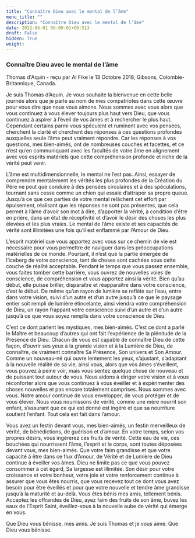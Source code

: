 ```yaml
---
title: "Connaître Dieu avec le mental de l’âme"
menu_title: ""
description: "Connaître Dieu avec le mental de l’âme"
date: 2022-06-01 06:00:01+00:513
draft: False
hidden: True
weight:
---
```

### Connaître Dieu avec le mental de l’âme

Thomas d'Aquin - reçu par Al Fike le 13 Octobre 2018, Gibsons, Colombie-Britannique, Canada.

Je suis Thomas d’Aquin. Je vous souhaite la bienvenue en cette belle journée alors que je parle au nom de mes compatriotes dans cette œuvre pour vous dire que nous vous aimons. Nous sommes avec vous alors que vous continuez à vous élever toujours plus haut vers Dieu, que vous continuez à aspirer à l’éveil de vos âmes et à rechercher le plus haut. Cependant certains parmi vous spéculent et ruminent avec vos pensées, cherchent la clarté et cherchent des réponses à ces questions profondes auxquelles seule l’âme peut vraiment répondre. Car les réponses à vos questions, mes bien-aimés, ont de nombreuses couches et facettes, et ce n’est qu’en communiquant avec les facultés de votre âme en alignement avec vos esprits matériels que cette compréhension profonde et riche de la vérité peut venir.

L’âme est multidimensionnelle, le mental ne l’est pas. Ainsi, essayer de comprendre mentalement les vérités les plus profondes de la Création du Père ne peut que conduire à des pensées circulaires et à des spéculations, tournant sans cesse comme un chien qui essaie d’attraper sa propre queue. Jusqu’à ce que ces parties de votre mental relâchent cet effort par épuisement, réalisant que les réponses ne sont pas présentes, que cela permet à l’âme d’avoir son mot à dire, d’apporter la vérité, à condition d’être en prière, dans un état de réceptivité et d’avoir le désir des choses les plus élevées et les plus vraies. Le mental de l’âme existe et ses capacités de vérité sont illimitées une fois qu’il est enflammé par l’Amour de Dieu.

L’esprit matériel que vous apportez avec vous sur ce chemin de vie est nécessaire pour vous permettre de naviguer dans les préoccupations matérielles de ce monde. Pourtant, il n’est que la partie émergée de l’iceberg de votre conscience, tant de choses sont cachées sous cette couche de réalité acceptable. Pendant le temps que vous passez ensemble, vous faites tomber cette barrière, vous ouvrez de nouvelles voies de conscience, de compréhension et vous apportez ainsi la vérité. Bien qu’au début, elle puisse briller, disparaître et réapparaître dans votre conscience, c’est le début. De même qu’un rayon de lumière se reflète sur l’eau, entre dans votre vision, suivi d’un autre et d’un autre jusqu’à ce que le paysage entier soit rempli de lumière étincelante, ainsi viendra votre compréhension de Dieu, un rayon frappant votre conscience suivi d’un autre et d’un autre jusqu’à ce que vous soyez remplis dans votre conscience de Dieu.

C’est ce dont parlent les mystiques, mes bien-aimés. C’est ce dont a parlé le Maître et beaucoup d’autres qui ont fait l’expérience de la plénitude de la Présence de Dieu. Chacun de vous est capable de connaître Dieu de cette façon, d’ouvrir ses yeux à la grande vision et à la Lumière de Dieu, de connaître, de vraiment connaître Sa Présence, Son univers et Son Amour. Comme un nouveau-né qui ouvre lentement les yeux, s’ajustant, s’adaptant à la nouvelle réalité de sa vie, ainsi vous, alors que vos âmes s’éveillent, vous pouvez à peine voir, mais vous sentez quelque chose de nouveau et de puissant tout autour de vous. Nous aidons à diriger votre vision et à vous réconforter alors que vous continuez à vous éveiller et à expérimenter des choses nouvelles et pas encore totalement comprises. Nous sommes avec vous. Notre amour continue de vous envelopper, de vous protéger et de vous élever. Nous vous nourrissons de vérité, comme une mère nourrit son enfant, s’assurant que ce qui est donné est ingéré et que sa nourriture soutient l’enfant. Tout cela est fait dans l’amour.

Vous avez un festin devant vous, mes bien-aimés, un festin merveilleux de vérité, de bénédictions, de guérison et d’amour. En votre temps, selon vos propres désirs, vous ingérerez ces fruits de vérité. Cette eau de vie, ces bouchées qui nourrissent l’âme, l’esprit et le corps, sont toutes déposées devant vous, mes bien-aimés. Que votre faim grandisse et que votre capacité à être dans ce flux d’Amour, de Vérité et de Lumière de Dieu continue à éveiller vos âmes. Dieu ne limite pas ce que vous pouvez consommer à cet égard, Sa largesse est illimitée. Son désir pour votre croissance et votre bonheur, votre joie et votre renforcement continue à assurer que vous êtes nourris, que vous recevez tout ce dont vous avez besoin pour être éveillés et pour que votre nouvelle et tendre âme grandisse jusqu’à la maturité et au-delà. Vous êtes bénis mes amis, tellement bénis. Acceptez les offrandes de Dieu, ayez faim des fruits de son âme, buvez les eaux de l’Esprit Saint, éveillez-vous à la nouvelle aube de vérité qui émerge en vous.

Que Dieu vous bénisse, mes amis. Je suis Thomas et je vous aime. Que Dieu vous bénisse.
